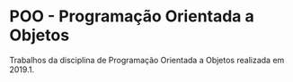 # POO - Programação Orientada a Objetos

Trabalhos da disciplina de Programação Orientada a Objetos realizada em 2019.1.